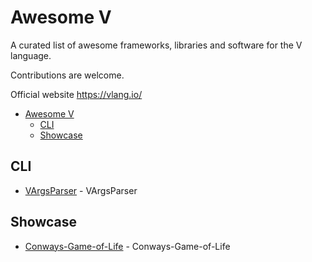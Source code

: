 # Awesome V
A curated list of awesome frameworks, libraries and software for the V language.

Contributions are welcome. 

Official website https://vlang.io/


* [Awesome V](#awesome-v)
  * [CLI](#cli)
  * [Showcase](#showcase)


## CLI
 * [VArgsParser](https://github.com/AurelienFT/VArgsParser) - VArgsParser
 
## Showcase
 * [Conways-Game-of-Life](https://github.com/fuyutarow/Conways-Game-of-Life-with-Vlang) - Conways-Game-of-Life
